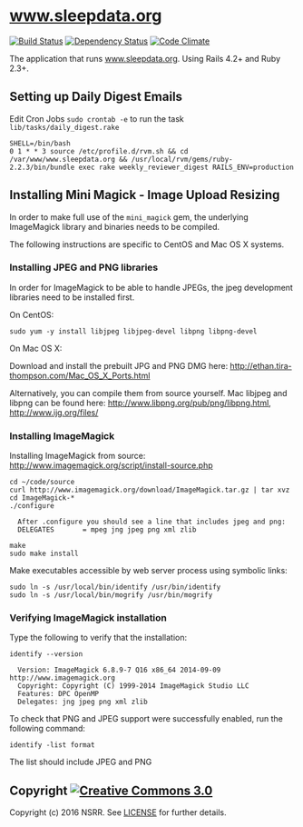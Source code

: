 www.sleepdata.org
=================

[![Build Status](https://travis-ci.org/nsrr/www.sleepdata.org.svg?branch=master)](https://travis-ci.org/nsrr/www.sleepdata.org)
[![Dependency Status](https://gemnasium.com/nsrr/www.sleepdata.org.svg)](https://gemnasium.com/nsrr/www.sleepdata.org)
[![Code Climate](https://codeclimate.com/github/nsrr/www.sleepdata.org/badges/gpa.svg)](https://codeclimate.com/github/nsrr/www.sleepdata.org)

The application that runs www.sleepdata.org. Using Rails 4.2+ and Ruby 2.3+.


## Setting up Daily Digest Emails

Edit Cron Jobs `sudo crontab -e` to run the task `lib/tasks/daily_digest.rake`

```
SHELL=/bin/bash
0 1 * * 3 source /etc/profile.d/rvm.sh && cd /var/www/www.sleepdata.org && /usr/local/rvm/gems/ruby-2.2.3/bin/bundle exec rake weekly_reviewer_digest RAILS_ENV=production
```

## Installing Mini Magick - Image Upload Resizing

In order to make full use of the `mini_magick` gem, the underlying ImageMagick library and binaries needs to be compiled.

The following instructions are specific to CentOS and Mac OS X systems.

### Installing JPEG and PNG libraries

In order for ImageMagick to be able to handle JPEGs, the jpeg development libraries need to be installed first.

On CentOS:

```
sudo yum -y install libjpeg libjpeg-devel libpng libpng-devel
```

On Mac OS X:

Download and install the prebuilt JPG and PNG DMG here: http://ethan.tira-thompson.com/Mac_OS_X_Ports.html

Alternatively, you can compile them from source yourself. Mac libjpeg and libpng can be found here: http://www.libpng.org/pub/png/libpng.html, http://www.ijg.org/files/


### Installing ImageMagick

Installing ImageMagick from source: http://www.imagemagick.org/script/install-source.php

```
cd ~/code/source
curl http://www.imagemagick.org/download/ImageMagick.tar.gz | tar xvz
cd ImageMagick-*
./configure

  After .configure you should see a line that includes jpeg and png:
  DELEGATES       = mpeg jng jpeg png xml zlib

make
sudo make install
```

Make executables accessible by web server process using symbolic links:

```
sudo ln -s /usr/local/bin/identify /usr/bin/identify
sudo ln -s /usr/local/bin/mogrify /usr/bin/mogrify
```

### Verifying ImageMagick installation

Type the following to verify that the installation:

```
identify --version

  Version: ImageMagick 6.8.9-7 Q16 x86_64 2014-09-09 http://www.imagemagick.org
  Copyright: Copyright (C) 1999-2014 ImageMagick Studio LLC
  Features: DPC OpenMP
  Delegates: jng jpeg png xml zlib
```

To check that PNG and JPEG support were successfully enabled, run the following command:

```
identify -list format
```

The list should include JPEG and PNG


## Copyright [![Creative Commons 3.0](http://i.creativecommons.org/l/by-nc-sa/3.0/80x15.png)](http://creativecommons.org/licenses/by-nc-sa/3.0)

Copyright (c) 2016 NSRR. See [LICENSE](https://github.com/nsrr/www.sleepdata.org/blob/master/LICENSE) for further details.
